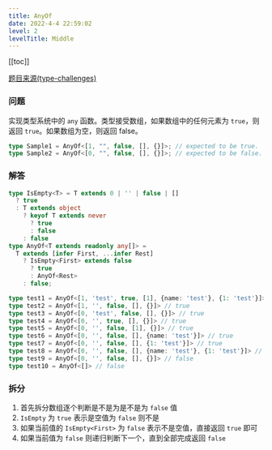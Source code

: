 ```yaml
---
title: AnyOf
date: 2022-4-4 22:59:02
level: 2
levelTitle: Middle
---
```


[[toc]]

[题目来源(type-challenges)](https://github.com/type-challenges/type-challenges/blob/master/questions/949-medium-anyof/README.md)

### 问题
实现类型系统中的 `any` 函数。类型接受数组，如果数组中的任何元素为 `true`，则返回 `true`。如果数组为空，则返回 false。
```typescript
type Sample1 = AnyOf<[1, "", false, [], {}]>; // expected to be true.
type Sample2 = AnyOf<[0, "", false, [], {}]>; // expected to be false.
```

### 解答
```typescript
type IsEmpty<T> = T extends 0 | '' | false | [] 
  ? true
  : T extends object
    ? keyof T extends never
      ? true
      : false
    : false
type AnyOf<T extends readonly any[]> =  
  T extends [infer First, ...infer Rest]
    ? IsEmpty<First> extends false
      ? true
      : AnyOf<Rest>
    : false;

type test1 = AnyOf<[1, 'test', true, [1], {name: 'test'}, {1: 'test'}]> // true
type test2 = AnyOf<[1, '', false, [], {}]> // true
type test3 = AnyOf<[0, 'test', false, [], {}]> // true
type test4 = AnyOf<[0, '', true, [], {}]> // true
type test5 = AnyOf<[0, '', false, [1], {}]> // true
type test6 = AnyOf<[0, '', false, [], {name: 'test'}]> // true
type test7 = AnyOf<[0, '', false, [], {1: 'test'}]> // true
type test8 = AnyOf<[0, '', false, [], {name: 'test'}, {1: 'test'}]> // true
type test9 = AnyOf<[0, '', false, [], {}]> // false
type test10 = AnyOf<[]> // false
```

### 拆分
1. 首先拆分数组逐个判断是不是为是不是为 `false` 值
2. `IsEmpty` 为 `true` 表示是空值为 `false` 则不是
3. 如果当前值的 `IsEmpty<First>` 为 `false` 表示不是空值，直接返回 `true` 即可 
4. 如果当前值为 `false` 则递归判断下一个，直到全部完成返回 `false`
